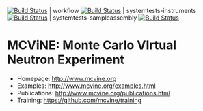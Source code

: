 [![Build Status](https://travis-ci.org/mcvine/mcvine.svg?branch=master)](https://travis-ci.org/mcvine/mcvine) | 
workflow [![Build Status](https://travis-ci.org/mcvine/workflow.svg?branch=master)](https://travis-ci.org/mcvine/workflow) |
systemtests-instruments [![Build Status](http://35.168.96.122:8080/buildStatus/icon?job=systemtests-instruments)](http://35.168.96.122:8080/job/systemtests-instruments/) |
systemtests-sampleassembly [![Build Status](https://travis-ci.org/mcvine/systemtests-sample-assemblies.svg?branch=master)](https://travis-ci.org/mcvine/systemtests-sample-assemblies)

# MCViNE: Monte Carlo VIrtual Neutron Experiment

* Homepage: http://www.mcvine.org
* Examples: http://www.mcvine.org/examples.html
* Publications: http://www.mcvine.org/publications.html
* Training: https://github.com/mcvine/training
